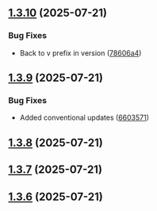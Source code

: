 ## [1.3.10](https://github.com/tearoom1/kirby-content-watch/compare/v1.3.9...v1.3.10) (2025-07-21)


### Bug Fixes

* Back to v prefix in version ([78606a4](https://github.com/tearoom1/kirby-content-watch/commit/78606a44413efc87d11df87fc16e97750c0b11c5))

## [1.3.9](https://github.com/tearoom1/kirby-content-watch/compare/v1.3.8...v1.3.9) (2025-07-21)


### Bug Fixes

* Added conventional updates ([6603571](https://github.com/tearoom1/kirby-content-watch/commit/6603571ec69d580f57fafdc2e6ebb77af86471e4))

## [1.3.8](https://github.com/tearoom1/kirby-content-watch/compare/v1.3.7...v1.3.8) (2025-07-21)

## [1.3.7](https://github.com/tearoom1/kirby-content-watch/compare/v1.3.6...v1.3.7) (2025-07-21)

## [1.3.6](https://github.com/tearoom1/kirby-content-watch/compare/v1.3.5...v1.3.6) (2025-07-21)

